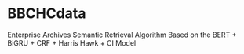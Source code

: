 # BBCHCdata
Enterprise Archives Semantic Retrieval Algorithm Based on the BERT + BiGRU + CRF + Harris Hawk + CI Model
